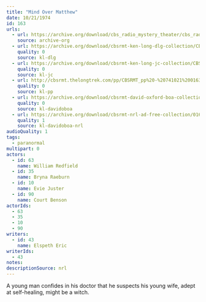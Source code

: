 ```yaml
---
title: "Mind Over Matthew"
date: 10/21/1974
id: 163
urls: 
  - url: https://archive.org/download/cbs_radio_mystery_theater/cbs_radio_mystery_theater-0151-0200.zip/cbs_radio_mystery_theater-0151-0200%2Fcbsrmt_0163_mind_over_matthew.mp3
    source: archive-org
  - url: https://archive.org/download/cbsrmt-ken-long-dlg-collection/CBSRMT - 741021 0163 Mind over Matthew.mp3
    quality: 0
    source: kl-dlg
  - url: https://archive.org/download/cbsrmt-ken-long-jc-collection/CBSRMT - 741021 0163 Mind Over Matthew vbr bm2_jc.mp3
    quality: 0
    source: kl-jc
  - url: http://cbsrmt.thelongtrek.com/pp/CBSRMT_pp%20-%20741021%200163%20Mind%20over%20Matthew.mp3
    quality: 0
    source: kl-pp
  - url: https://archive.org/download/cbsrmt-david-oxford-boa-collection/CBSRMT-741021-0163-Mind-over-Matthew-(32-22)-[2007]-{BoA}.mp3
    quality: 0
    source: kl-davidoboa
  - url: https://archive.org/download/cbsrmt-nrl-ad-free-collection/0163%20CBSRMT-741021-0163-Mind-over-Matthew-(32-22)-%5B2007%5D-%7BBoA%7D%20(no%20ads).mp3
    quality: 1
    source: kl-davidoboa-nrl
audioQuality: 1
tags: 
  - paranormal
multipart: 0
actors:  
  - id: 63
    name: William Redfield  
  - id: 35
    name: Bryna Raeburn  
  - id: 10
    name: Evie Juster  
  - id: 90
    name: Court Benson
actorIds:  
  - 63  
  - 35  
  - 10  
  - 90
writers:  
  - id: 43
    name: Elspeth Eric
writerIds:  
  - 43
notes: 
descriptionSource: nrl
---
```

A young man confides in his doctor that he suspects his young wife, adept at self-healing, might be a witch.